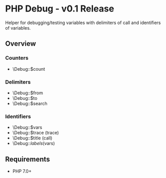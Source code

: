 # PHP Debug - v0.1 Release
Helper for debugging/testing variables with delimiters of call and identifiers of variables.

## Overview

### Counters
- \Debug::$count

### Delimiters
- \Debug::$from
- \Debug::$to
- \Debug::$search

### Identifiers
- \Debug::$vars
- \Debug::$trace (trace)
- \Debug::$title (call)
- \Debug::$labels ($vars)

## Requirements
- PHP 7.0+
